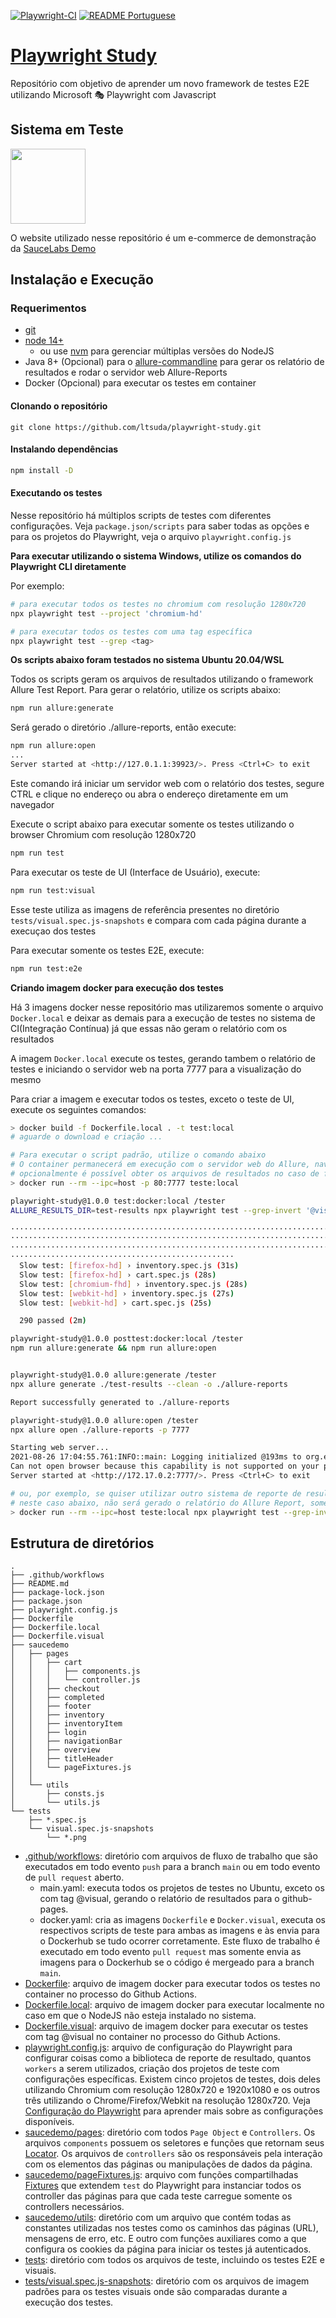 [![Playwright-CI](https://github.com/ltsuda/playwright-study/actions/workflows/main.yml/badge.svg)](https://github.com/ltsuda/playwright-study/actions/workflows/main.yml) [![README Portuguese](https://img.shields.io/badge/README-Portuguese-blue)](https://github.com/ltsuda/playwright-study/blob/main/README-ptbr.md)

# [Playwright Study](https://playwright.dev/)

Repositório com objetivo de aprender um novo framework de testes E2E utilizando Microsoft 🎭 Playwright com Javascript

## Sistema em Teste

<a href="https://www.saucedemo.com/">
<img src="https://www.saucedemo.com/static/media/Login_Bot_graphic.20658452.png" width=120>
</a>

O website utilizado nesse repositório é um e-commerce de demonstração da [SauceLabs Demo](https://www.saucedemo.com/)


## Instalação e Execução

### Requerimentos
 - [git](https://git-scm.com/downloads)
 - [node 14+](https://nodejs.org/en/)
   - ou use [nvm](https://github.com/nvm-sh/nvm) para gerenciar múltiplas versões do NodeJS
 - Java 8+ (Opcional) para o [allure-commandline](https://github.com/allure-framework/allure-npm#:~:text=Allure%20Commandline%20is%20a%20tool%20to%20generate%20Allure,you%20can%20get%20it%20installed%20directly%20from%20NPM.) para gerar os relatório de resultados e rodar o servidor web Allure-Reports
 - Docker (Opcional) para executar os testes em container

#### Clonando o repositório

```text
git clone https://github.com/ltsuda/playwright-study.git
```

#### Instalando dependências
```bash
npm install -D
```

#### Executando os testes
Nesse repositório há múltiplos scripts de testes com diferentes configurações. Veja `package.json/scripts` para saber todas as opções e para os projetos do Playwright, veja o arquivo `playwright.config.js`

**Para executar utilizando o sistema Windows, utilize os comandos do Playwright CLI diretamente**

Por exemplo:
```bash
# para executar todos os testes no chromium com resolução 1280x720
npx playwright test --project 'chromium-hd'

# para executar todos os testes com uma tag específica
npx playwright test --grep <tag>
```

**Os scripts abaixo foram testados no sistema Ubuntu 20.04/WSL**

Todos os scripts geram os arquivos de resultados utilizando o framework Allure Test Report. Para gerar o relatório, utilize os scripts abaixo:
```bash
npm run allure:generate
```
Será gerado o diretório ./allure-reports, então execute:
```bash
npm run allure:open
...
Server started at <http://127.0.1.1:39923/>. Press <Ctrl+C> to exit
```
Este comando irá iniciar um servidor web com o relatório dos testes, segure CTRL e clique no endereço ou abra o endereço diretamente em um navegador

Execute o script abaixo para executar somente os testes utilizando o browser Chromium com resolução 1280x720
```bash
npm run test
```

Para executar os teste de UI (Interface de Usuário), execute:
```bash
npm run test:visual
```
Esse teste utiliza as imagens de referência presentes no diretório `tests/visual.spec.js-snapshots` e compara com cada página durante a execuçao dos testes

Para executar somente os testes E2E, execute:
```bash
npm run test:e2e
```

**Criando imagem docker para execução dos testes**

Há 3 imagens docker nesse repositório mas utilizaremos somente o arquivo `Docker.local` e deixar as demais para a execução de testes no sistema de CI(Integração Contínua) já que essas não geram o relatório com os resultados

A imagem `Docker.local` execute os testes, gerando tambem o relatório de testes e iniciando o servidor web  na porta 7777 para a visualização do mesmo

Para criar a imagem e executar todos os testes, exceto o teste de UI, execute os seguintes comandos:
```bash
> docker build -f Dockerfile.local . -t test:local
# aguarde o download e criação ...

# Para executar o script padrão, utilize o comando abaixo
# O container permanecerá em execução com o servidor web do Allure, navegue para o endereço http://localhost para visualizar o relatório dos testes e pressione CTRL+C para desligar o servidor e remover o container
# opcionalmente é possível obter os arquivos de resultados no caso de falhas em alguns testes, basta montar um volume local interligado ao container utilizando o parametro "-v /fullpath:/tester/test-results/"
> docker run --rm --ipc=host -p 80:7777 teste:local

playwright-study@1.0.0 test:docker:local /tester
ALLURE_RESULTS_DIR=test-results npx playwright test --grep-invert '@visual' --reporter=dot,allure-playwright

················································································
················································································
················································································
··················································
  Slow test: [firefox-hd] › inventory.spec.js (31s)
  Slow test: [firefox-hd] › cart.spec.js (28s)
  Slow test: [chromium-fhd] › inventory.spec.js (28s)
  Slow test: [webkit-hd] › inventory.spec.js (27s)
  Slow test: [webkit-hd] › cart.spec.js (25s)

  290 passed (2m)

playwright-study@1.0.0 posttest:docker:local /tester
npm run allure:generate && npm run allure:open


playwright-study@1.0.0 allure:generate /tester
npx allure generate ./test-results --clean -o ./allure-reports

Report successfully generated to ./allure-reports

playwright-study@1.0.0 allure:open /tester
npx allure open ./allure-reports -p 7777

Starting web server...
2021-08-26 17:04:55.761:INFO::main: Logging initialized @193ms to org.eclipse.jetty.util.log.StdErrLog
Can not open browser because this capability is not supported on your platform. You can use the link below to open the report manually.
Server started at <http://172.17.0.2:7777/>. Press <Ctrl+C> to exit

# ou, por exemplo, se quiser utilizar outro sistema de reporte de resultado, execute diretamente o comando do Playwright CLI
# neste caso abaixo, não será gerado o relatório do Allure Report, somente será mostrado o resultado dos testes em forma de lista
> docker run --rm --ipc=host teste:local npx playwright test --grep-invert '@visual' --project 'chromium-hd' --reporter=list
```

## Estrutura de diretórios
```text
.
├── .github/workflows
├── README.md
├── package-lock.json
├── package.json
├── playwright.config.js
├── Dockerfile
├── Dockerfile.local
├── Dockerfile.visual
├── saucedemo
│   ├── pages
│   │   ├── cart
│   │   │   ├── components.js
│   │   │   └── controller.js
│   │   ├── checkout
│   │   ├── completed
│   │   ├── footer
│   │   ├── inventory
│   │   ├── inventoryItem
│   │   ├── login
│   │   ├── navigationBar
│   │   ├── overview
│   │   ├── titleHeader
│   │   └── pageFixtures.js
│   │
│   └── utils
│       ├── consts.js
│       └── utils.js
└── tests
    ├── *.spec.js
    └── visual.spec.js-snapshots
        └── *.png
```
 - [.github/workflows](https://github.com/ltsuda/playwright-study/tree/main/.github/workflows): diretório com arquivos de fluxo de trabalho que são executados em todo evento `push` para a branch `main` ou em todo evento de `pull request` aberto.
   - main.yaml: executa todos os projetos de testes no Ubuntu, exceto os com tag @visual, gerando o relatório de resultados para o github-pages.
   - docker.yaml: cria as imagens `Dockerfile` e `Docker.visual`, executa os respectivos scripts de teste para ambas as imagens e às envia para o Dockerhub se tudo ocorrer corretamente. Este fluxo de trabalho é executado em todo evento `pull request` mas somente envia as imagens para o Dockerhub se o código é mergeado para a branch `main`.
 - [Dockerfile](https://github.com/ltsuda/playwright-study/blob/main/Dockerfile): arquivo de imagem docker para executar todos os testes no container no processo do Github Actions.
 - [Dockerfile.local](https://github.com/ltsuda/playwright-study/blob/main/Dockerfile.local): arquivo de imagem docker para executar localmente no caso em que o NodeJS não esteja instalado no sistema.
 - [Dockerfile.visual](https://github.com/ltsuda/playwright-study/blob/main/Dockerfile.visual): arquivo de imagem docker para executar os testes com tag @visual no container no processo do Github Actions.
 - [playwright.config.js](https://github.com/ltsuda/playwright-study/blob/main/playwright.config.js): arquivo de configuração do Playwright para configurar coisas como a biblioteca de reporte de resultado, quantos `workers` a serem utilizados, criação dos projetos de teste com configurações específicas. Existem cinco projetos de testes, dois deles utilizando Chromium com resolução 1280x720 e 1920x1080 e os outros três utilizando o Chrome/Firefox/Webkit na resolução 1280x720. Veja [Configuração do Playwright](https://playwright.dev/docs/test-configuration) para aprender mais sobre as configurações disponíveis.
 - [saucedemo/pages](https://github.com/ltsuda/playwright-study/tree/main/saucedemo/pages): diretório com todos `Page Object` e `Controllers`. Os arquivos `components` possuem os seletores e funções que retornam seus [Locator](https://playwright.dev/docs/api/class-locator). Os arquivos de `controllers` são os responsáveis pela interação com os elementos das páginas ou manipulações de dados da página.
 - [saucedemo/pageFixtures.js](https://github.com/ltsuda/playwright-study/blob/main/saucedemo/pages/pageFixtures.js): arquivo com funções compartilhadas [Fixtures](https://playwright.dev/docs/test-fixtures) que extendem `test` do Playwright para instanciar todos os controller das páginas para que cada teste carregue somente os controllers necessários.
 - [saucedemo/utils](https://github.com/ltsuda/playwright-study/tree/main/saucedemo/utils): diretório com um arquivo que contém todas as constantes utilizadas nos testes como os caminhos das páginas (URL), mensagens de erro, etc. E outro com funções auxiliares como a que configura os cookies da página para iniciar os testes já autenticados.
 - [tests](https://github.com/ltsuda/playwright-study/tree/main/tests): diretório com todos os arquivos de teste, incluindo os testes E2E e visuais.
 - [tests/visual.spec.js-snapshots](https://github.com/ltsuda/playwright-study/tree/main/tests/visual.spec.js-snapshots): diretório com os arquivos de imagem padrões para os testes visuais onde são comparadas durante a execução dos testes.
